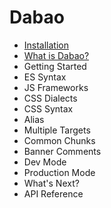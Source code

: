 # Dabao

* [Installation](installation.md)
* [What is Dabao?](intro.md)
* Getting Started
* ES Syntax
* JS Frameworks
* CSS Dialects
* CSS Syntax
* Alias
* Multiple Targets
* Common Chunks
* Banner Comments
* Dev Mode
* Production Mode
* What's Next?
* API Reference
